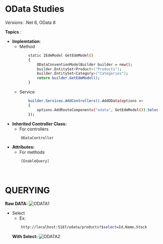 # OData Studies

_Versions_: .Net 6, OData 8

__Topics__ :

- __Implemtation__: 
    -   Method
        ``` sh
            static IEdmModel GetEdmModel()
            {
                ODataConventionModelBuilder builder = new();
                builder.EntitySet<Product>("Products");
                builder.EntitySet<Category>("Categories");
                return builder.GetEdmModel();
            }
        ```
    -   Service
        ``` sh
            builder.Services.AddControllers().AddOData(options =>
            {
                options.AddRouteComponents("odata", GetEdmModel()).Select();
            });
        ```
- __Inherited Controller Class:__
    - For controllers
    ``` sh 
        ODataController
    ```
- __Attributes:__
    - For methods
    ``` sh 
        [EnableQuery]
    ```

<br/>

# QUERYING

__Raw DATA:__
![ODATA1](https://user-images.githubusercontent.com/89700270/175551223-0bb52bb0-6e0a-4440-99d6-87344d3df8b0.PNG)

- Select
    - Ex: 
    ``` sh
        http://localhost:5187/odata/products?$select=Id,Name,Stock
    ``` 
    __With Select:__
    ![ODATA2](https://user-images.githubusercontent.com/89700270/175551628-733eda7e-8c39-44cf-b358-ee9fba1312c3.PNG)

